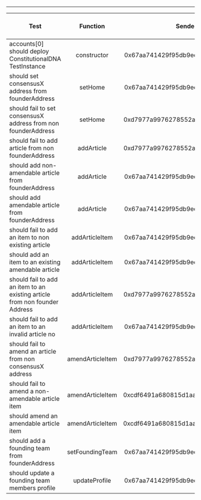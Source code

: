 -------------------------------------
| Test   | Function |     Sender Address    | Test Time (ms) | Status | Txn Hash |
|-----|:-------:|:-------:| ------:|------:| :------ |
|accounts[0] should deploy ConstitutionalDNA TestInstance | constructor | 0x67aa741429f95db9ecb7b9e3a7810f13fa17efed | 12 | failed | |
|should set consensusX address from founderAddress | setHome | 0x67aa741429f95db9ecb7b9e3a7810f13fa17efed |  | failed | |
|should fail to set consensusX address from non founderAddress | setHome | 0xd7977a9976278552abd5fcea6fa013d2bfdb4b5a |  | failed | |
|should fail to add article from non founderAddress | addArticle | 0xd7977a9976278552abd5fcea6fa013d2bfdb4b5a |  | failed | |
|should add non-amendable article from founderAddress | addArticle | 0x67aa741429f95db9ecb7b9e3a7810f13fa17efed |  | failed | |
|should add amendable article from founderAddress | addArticle | 0x67aa741429f95db9ecb7b9e3a7810f13fa17efed |  | failed | |
|should fail to add an item to non existing article | addArticleItem | 0x67aa741429f95db9ecb7b9e3a7810f13fa17efed | 1 | failed | |
|should add an item to an existing amendable article | addArticleItem | 0x67aa741429f95db9ecb7b9e3a7810f13fa17efed |  | failed | |
|should fail to add an item to an existing article from non founder Address | addArticleItem | 0xd7977a9976278552abd5fcea6fa013d2bfdb4b5a |  | failed | |
|should fail to add an item to an invalid article no | addArticleItem | 0x67aa741429f95db9ecb7b9e3a7810f13fa17efed |  | failed | |
|should fail to amend an article from non consensusX address | amendArticleItem | 0xd7977a9976278552abd5fcea6fa013d2bfdb4b5a |  | failed | |
|should fail to amend a non-amendable article item | amendArticleItem | 0xcdf6491a680815d1aabad51e58fc403651f4bb60 |  | failed | |
|should amend an amendable article item | amendArticleItem | 0xcdf6491a680815d1aabad51e58fc403651f4bb60 |  | failed | |
|should add a founding team from founderAddress | setFoundingTeam | 0x67aa741429f95db9ecb7b9e3a7810f13fa17efed |  | failed | |
|should update a founding team members profile | updateProfile | 0x67aa741429f95db9ecb7b9e3a7810f13fa17efed |  | failed | |
